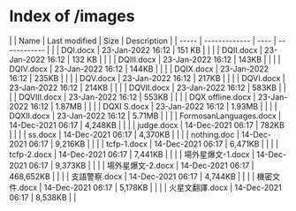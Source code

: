 # Index of /images

| | Name  | Last modified | Size | Description |
| ----- | ------------- | ---- | ------------ |
| | DQI.docx  | 23-Jan-2022 16:12  | 151 KB  | |
| | DQII.docx  | 23-Jan-2022 16:12  | 132 KB  | |
| | DQIII.docx  | 23-Jan-2022 16:12  | 143KB  | |
| | DQIV.docx  | 23-Jan-2022 16:12  | 144KB  | |
| | DQIX.docx  | 23-Jan-2022 16:12  | 235KB  | |
| | DQV.docx  | 23-Jan-2022 16:12  | 217KB  | |
| | DQVI.docx  | 23-Jan-2022 16:12  | 214KB  | |
| | DQVII.docx  | 23-Jan-2022 16:12  | 583KB  | |
| | DQVIII.docx  | 23-Jan-2022 16:12  | 553KB  | |
| | DQX offline.docx  | 23-Jan-2022 16:12  | 1.87MB  | |
| | DQXI S.docx  | 23-Jan-2022 16:12  | 1.93MB  | |
| | DQXII.docx  | 23-Jan-2022 16:12  | 5.71MB  | |
| | FormosanLanguages.docx  | 14-Dec-2021 06:17  | 4,248KB  | |
| | judge.docx  | 14-Dec-2021 06:17  | 782KB  | |
| | ss.docx  | 14-Dec-2021 06:17  | 4,370KB  | |
| | nothing.doc  | 14-Dec-2021 06:17  | 9,216KB  | |
| | tcfp-1.docx  | 14-Dec-2021 06:17  | 6,471KB  | |
| | tcfp-2.docx  | 14-Dec-2021 06:17  | 7,441KB  | |
| | 場外星爆文-1.docx  | 14-Dec-2021 06:17  | 9,373KB  | |
| | 場外星爆文-2.docx  | 14-Dec-2021 06:17  | 468,652KB  | |
| | 支語警察.docx  | 14-Dec-2021 06:17  | 4,744KB  | |
| | 機密文件.docx  | 14-Dec-2021 06:17  | 5,178KB  | |
| | 火星文翻譯.docx  | 14-Dec-2021 06:17  | 8,538KB  | |

